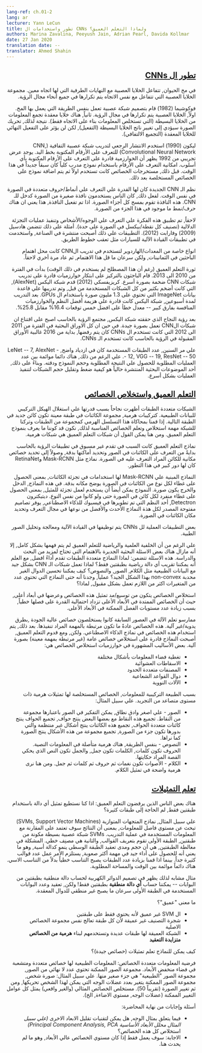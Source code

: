 ```yaml
---
lang-ref: ch.01-2
lang: ar
lecturer: Yann LeCun
title: تطور واستخدامات ال CNNs ولماذا التعلم العميق؟
authors: Marina Zavalina, Peeyush Jain, Adrian Pearl, Davida Kollmar
date: 27 Jan 2020
translation date: --
translator: Ahmed Shahin
---
```


<div dir="rtl">

## [تطور ال CNNs](https://www.youtube.com/watch?v=0bMe_vCZo30&t=2965s)

في مخ الحيوان, تتفاعل الخلايا العصبية مع النهايات الطرفية التي لها اتجاه معين. مجموعة الخلايا العصبية التي تتفاعل مع نفس الاتجاه يتم تكرارها في جميع أنحاء مجال الرؤية.

فوكوشيما (1982) قام بتصميم شبكة عصبية تعمل بنفس الطريقة التي يعمل بها المخ. اولاً, الخلايا العصبية يتم تكرارها في مجال الرؤية. ثانياً, هناك خلايا معقدة تجمع المعلومات من الخلايا البسيطة (التي تستخلص المعلومات بناء على الاتجاه فقط). نتيجة لذلك, تحريك الصورة سيؤدي إلى تغيير ناتج الخلايا البسيطة (التفعيل), لكن لن يؤثر على التفعيل النهائي للخلايا المعقدة (التجميع الالتفافي).

ليكون (1990) استخدم الانتشار الرجعي لتدريب شبكة عصبية التفافية (CNN, Convolutional Neural Network) للتعرف على الأرقام المكتوبة بخط اليد. يوجد عرض تجريبي من 1992 يظهر أن الخوارزمية قادرة على التعرف على الأرقام المكتوبة بأي أسلوب. امكانية التعرف على الأرقام باستخدام نموذج مدرب كلياً كان سبقاً جديداً في هذا الوقت. قبل ذلك, مستخرجات الخصائص كانت تستخدم اولاً ثم يتم اضافة نموذج على الخصائص المستخلصة بعد ذلك.

نظم الـ CNN الجديدة كان لها القدرة علي التعرف علي أنماط/حروف متعددة في الصورة في نفس الوقت. لفعل ذلك, كان الناس يستخدمون نافذة صغيرة من الصورة كدخل للـ CNN. هذه النافذة تقوم بمسح كل أجزاء الصورة. اذا تم تفعيل النافذة, هذا يعني ان هناك حرف/نمط ما موجود في هذا الجزء من الصورة.

لاحقاً, تم تطبيق هذه الفكرة علي التعرف علي الوجوه/الأشخاص وتنفيذ عمليات التجزئة الدلالية (تصنيف كل نقطة/بيكسل في الصورة على حدة). أمثلة على ذلك تتضمن هادسيل (2009) وفارابت (2012). التطبيقات علي ذلك أصبحت منتشرة في الصناعة, واستخدمت في تطبيقات القيادة الآلية للسيارات مثل تعقب خطوط الطريق.

انواع خاصة من المعدات/الهاردوير لتستخدم في تدريب الCNN كانت محل اهتمام الباحثين في الثمانينات, ولكن سرعان ما قل هذا الاهتمام, ثم عاد مرة أخري لاحقاً.

ثورة التعلم العميق (رغم أن هذا المصطلح لم يستخدم في ذلك الوقت) بدأت في الفترة من 2010 الى 2013. قام الباحثون بالتركيز على ابتكار خوارزميات قادرة على تدريب شبكات CNN ضخمة بصورة أسرع. كريزيفسكي (2012) قدم شبكة اليكس (ِAlexNet), التي كانت أضخم بكثير من كل الشبكات المستخدمة من قبل, وتم تدريبها علي قاعدة بيانات ImageNet التي تحتوي على 1.3 مليون صورة باستخدام ال GPUs. بعد التدريب لمدة أسبوعين, شبكة اليكس كانت قادرة علي هزيمة أفضل النظم والخوارزميات المنافسة بفارق كبير -- معدل خطأ على افضل خمس توقعات 16.4% مقابل 25.8%.

بعد رؤية النجاح الذي حققته شبكة اليكس, مجتمع الرؤية بالحاسب اصبح على اقتناع ان شبكات الCNN تعمل بصورة جيدة. في حين ان كل الاوراق البحثية في الفترة من 2011 الى 2012 التي كانت تستخدم ال CNNs كان يتم رفضها, بداية من 2016 غالبية الأوراق المقبولة في الرؤية بالحاسب كانت تستخدم الـ CNNs.

علي مر السنين, عدد الطبقات المستخدمة كان في ازدياد واضح, LeNet -- 7, AlexNet -- 12, VGG -- 19, ResNet -- 50. علي الرغم من ذلك, هناك دائما موائمة بين عدد العمليات المطلوبة للحصول علي النتيجة المطلوبة وحجم النموذج ودقته. وبناءً على ذلك, أحد الموضوعات البحثية المنتشرة حالياً هو كيفية ضغط وتقليل حجم الشبكات لتنفيذ العمليات بشكل أسرع.

## [التعلم العميق واستخلاص الخصائص](https://www.youtube.com/watch?v=0bMe_vCZo30&t=3955s)

الشبكات متعددة الطبقات أظهرت نجاحاً بسبب قدرتها علي استغلال الهيكل التركيبي للبيانات الطبيعية. كتركيبات هرمية, مجموعة الكائنات في طبقة معينة تكون كائن جديد في الطبقة التالية. إذا قمنا بمحاكاة هذا التسلسل الهرمي كمجموعة من الطبقات وتركنا للشبكة مهمة استخلاص وتعلم الخصائص المناسبة لذلك, نكون قد كوننا ما يعرف بنموذج التعلم العميق. ومن هنا يمكن القول أن شبكات التعلم العميق هي شبكات هرمية.

نماذج التعلم العميق كانت السبب في تقدم غير مسبوق في تطبيقات الرؤية بالحاسب بدايةً من التعرف على الكائنات في الصور وتحديد أماكنها بدقة, وصولاً إلى تحديد خصائص مكانية للكائن المراد التعرف عليه في الصورة. نماذج مثل Mask-RCNN وRetinaNet كان لها دور كبير في هذا التطور.

النماذج المبنية علي Mask-RCNN لها استخدامات في تجزئة الكائنات, بمعنى الحصول على غطاء لكل نوع من الكائنات في الصورة يوضح مكانه بدقة. في هذه النماذج, الدخل والخرج يكون صورة. النموذج يمكن أيضاً أن يستخدم لعمل تجزئة للمثيل, بمعنى الحصول على غطاء منفرد لكل كائن في الصورة حتى ولو كانوا من نفس النوع. ديتيكترون Detectron, أحد النظم التي تم تطويرها في فيسبوك للذكاء الاصطناعي, يوفر تصاميم مفتوحة المصدر لكل هذة النماذج الأحدث والأفضل من نوعها في مجال التعرف وتحديد مكان الكائنات في الصورة.

بعض التطبيقات العملية لل CNNs يتم توظيفها في القيادة الآلية ومعالجة وتحليل الصور الطبية.

علي الرغم من أن الخلفية العلمية والرياضية للتعلم العميق لم يتم فهمها بشكل كامل, إلا أنه مازال هناك بعض الاسئلة البحثية    الجديرة بالاهتمام التي تحتاج لمزيد من البحث والدراسة. هذه الاسئلة تتضمن: لماذا النماذج متعددة الطبقات تقدم أداءً افضل, مع العلم أنه يمكننا تقريب أي دالة رياضية بطبقتين فقط؟ لماذا تعمل شبكات الـ CNN بشكل جيد مع البيانات الطبيعية مثل الكلام, الصور, والنصوص؟ كيف يمكننا تحسين الدوال الغير محدبة non-convex بهذا الشكل الجيد؟ عملياً, وجدنا أنه حتى النماذج التي تحتوي عدد من المتغيرات اكثر من اللازم تعمل بشكل مقبول, لماذا؟

استخلاص الخصائص يتكون من توسيع/مد تمثيل هذه الخصائص وعرضها في أبعاد أعلى, حيث أن الخصائص الممتدة في الأبعاد الأعلى تزداد احتمالية القدرة على فصلها خطياً, بسبب زيادة عدد مستويات الفصل الممكنة في الأبعاد الأعلى.

ممارسو تعلم الآلة في العصور السابقة كانوا يستخلصون خصائص عالية الجودة ,بطرق يدوية/غير آلية. هذه الخصائص عادةً ما تكون مرتبطة بالمهمة المراد تنفيذها. بعد ذلك, يتم استخدام هذه الخصائص في نماذج الذكاء الاصطناعي. ولكن, ومع قدوم التعلم العميق, أصبحت النماذج قادرة على استخلاص خصائص عامة (غير مرتبطة بمهمة معينة) بصورة آلية. بعض الأساليب المشهورة في خوارزميات استخلاص الخصائص هي:

- تغطية فضاء المعلومات بأشكال مختلفة
- الاسقاطات العشوائية
- المصنفات متعددة الحدود
- دوال القواعد الشعاعية
- الآلات النووية

بسبب الطبيعة التركيبية للمعلومات, الخصائص المستخلصة لها تمثيلات هرمية ذات مستوى متصاعد من التجريد. علي سبيل المثال:

- الصور - علي اصغر وادق نطاق, يمكن التفكير في الصور باعتبارها مجموعة من النقاط. تجميع هذه النقاط مع بعضها البعض ينتج حواف, تجميع الحواف ينتج كائنات متعددة الحواف, تجميع هذه الكائنات ينتج أشكال غير منتظمة والتي بدورها تكون جزء من الصورة, تجميع مجموعة من هذه الأشكال ينتج الصورة كما نراها.
- النصوص - بنفس الطريقة, هناك هرمية متأصلة في المعلومات النصية. الحروف تكون كلمات, الكلمات تكون جمل, والجمل تكون النص الذي يحكي القصة المراد حكايتها.
- الكلام - الأصوات تكون نغمات ثم حروف ثم كلمات ثم جمل. ومن هنا نرى هرمية واضحة في تمثيل الكلام.

## [تعلم التمثيلات](https://www.youtube.com/watch?v=0bMe_vCZo30&t=4767s)

هناك بعض الناس الذين يرفضون التعلم العميق: اذا كنا نستطيع تمثيل أي دالة باستخدام طبقتين فقط, لم الحاجة إلى طبقات كثيرة؟

علي سبيل المثال, نماذج المتجهات المتوازية (SVMs, Support Vector Machines) تبحث عن مستوي فاصل للمعلومات, بمعنى أن النتائج سوف تعتمد على المقارنة مع المعلومات المستخدمة في عملية التدريب. SVMs شبكة عصبية بسيطة مكونة من طبقتين, الطبقة الأولى تقوم بتعريف القوالب, والثانية هي مصنِف خطي. المشكلة في مغالطة الطبقتين, هي أن حجم ومدى تعقيد الطبقة الوسطى ينمو كدالة أسية, وهو ما يعني أنه للحصول على أداء جيد في مهمة أكثر صعوبة, يستلزم الأمر عمل عدد قوالب كثيرة جداً. بينما اذا قمنا بزيادة عدد الطبقات يصبح التناسب خطياً بدلاً من التناسب الاسي. هناك دائماً موائمة بين الوقت والمساحة المطلوبة.

مثال مشابه لذلك يظهر في تصميم الدوائر الكهربية لحساب دالة منطقية بطبقتين من البوابات -- يمكننا حساب **أي دالة منطقية** بطبقتين فقط! ولكن, تعقيد وعدد البوابات المستخدمة في الطبقة الأولى سرعان ما يصبح غير منطقي للدوال المعقدة.

ما معنى "عميق"؟

- ال SVM غير عميق ﻷنه يحتوي فقط على طبقتين
- شجرة التصنيف غير عميقة ﻷن كل طبقة تعالج نفس مجموعة الخصائص الاصلية
- الشبكة العميقة لها طبقات عديدة وتستخدمهم لبناء **هرمية من الخصائص متزايدة التعقيد**

كيف يمكن للنماذج تعلم تمثيلات (خصائص جيدة)؟

فرضية المعلومات متعددة الخصائص: المعلومات الطبيعية لها خصائص متعددة ومتشعبة في فضاء منخفض الأبعاد. مجموعة الصور الممكنة تحتوي عدد لا نهائي من الصور, مجموعة الصور "الطبيعية" هي جزء صغير منها. علي سبيل المثال: صورة شخص, مجموعة الصور الممكنة يتغير بعدد عضلات الوجه التي يمكن لهذا الشخص تحريكها, ومن ثم تغيير الصورة (تقريباً 50). مستخلص الخصائص المثالي (والغير واقعي) يمثل كل عوامل التغيير الممكنة (عضلات الوجه, مستوي الاضاءة, الخ).

أسئلة وإجابات من نهاية المحاضرة:

- فيما يتعلق بمثال الوجه, هل يمكن لتقنيات تقليل الابعاد الاخرى *(علي سبيل المثال محلل الأبعاد الأساسية Principal Component Analysis, PCA)* استخلاص كل هذه الخصائص؟
- الاجابة: سوف يعمل فقط إذا كان مستوي الخصائص عالي الأبعاد, وهو ما لم يحدث هنا.

</div>
